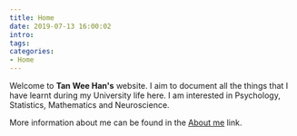```yaml
---
title: Home
date: 2019-07-13 16:00:02
intro:
tags:
categories: 
- Home
---
```


Welcome to **Tan Wee Han's** website. I aim to document all the things that I have learnt during my University life here. I am interested in Psychology, Statistics, Mathematics and Neuroscience.

More information about me can be found in the [About me](/author) link.


